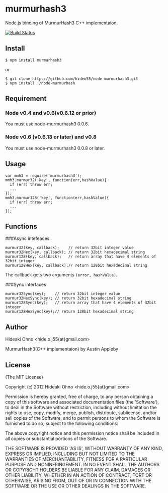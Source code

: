 # murmurhash3

  Node.js binding of [MurmurHash3](http://code.google.com/p/smhasher/wiki/MurmurHash3) C++ implementaion.

 [![Build Status](https://secure.travis-ci.org/hideo55/node-murmurhash3.png)](http://travis-ci.org/hideo55/node-murmurhash3)

## Install

    $ npm install murmurhash3
    
or

    $ git clone https://github.com/hideo55/node-murmurhash3.git
    $ npm install ./node-murmurhash

## Requirement

### Node v0.4 and v0.6(v0.6.12 or prior)

You must use node-murmurhash3 0.0.6.

### Node v0.6 (v0.6.13 or later) and v0.8

You must use node-murmurhash3 0.0.8 or later.

## Usage

    var mmh3 = require('murmurhash3');
    mmh3.murmur32('key', function(err,hashValue){
      if (err) throw err;
      ...
   	});
    mmh3.murmur128('key', function(err,hashValue){
      if (err) throw err;
      ...
    });

## Functions

###Async intefeaces

    murmur32(key, callback);    // return 32bit integer value
    murmur32Hex(key, callback); // return 32bit hexadecimal string
    murmur128(key, callback);   // return array that have 4 elements of 32bit integer
    murmur128Hex(key, callback);// return 128bit hexadecimal string

The callback gets two arguments `(error, hashValue)`. 

###Sync interfaces

    murmur32Sync(key);    // return 32bit integer value
    murmur32HexSync(key); // return 32bit hexadecimal string
    murmur128Sync(key);   // return array that have 4 elements of 32bit integer
    murmur128HexSync(key);// return 128bit hexadecimal string

## Author

Hideaki Ohno  &lt;hide.o.j55{at}gmail.com&gt;

MurmurHash3(C++ implementaion) by Austin Appleby

## License 

(The MIT License)

Copyright (c) 2012 Hideaki Ohno &lt;hide.o.j55{at}gmail.com&gt;

Permission is hereby granted, free of charge, to any person obtaining
a copy of this software and associated documentation files (the
'Software'), to deal in the Software without restriction, including
without limitation the rights to use, copy, modify, merge, publish,
distribute, sublicense, and/or sell copies of the Software, and to
permit persons to whom the Software is furnished to do so, subject to
the following conditions:

The above copyright notice and this permission notice shall be
included in all copies or substantial portions of the Software.

THE SOFTWARE IS PROVIDED 'AS IS', WITHOUT WARRANTY OF ANY KIND,
EXPRESS OR IMPLIED, INCLUDING BUT NOT LIMITED TO THE WARRANTIES OF
MERCHANTABILITY, FITNESS FOR A PARTICULAR PURPOSE AND NONINFRINGEMENT.
IN NO EVENT SHALL THE AUTHORS OR COPYRIGHT HOLDERS BE LIABLE FOR ANY
CLAIM, DAMAGES OR OTHER LIABILITY, WHETHER IN AN ACTION OF CONTRACT,
TORT OR OTHERWISE, ARISING FROM, OUT OF OR IN CONNECTION WITH THE
SOFTWARE OR THE USE OR OTHER DEALINGS IN THE SOFTWARE.
